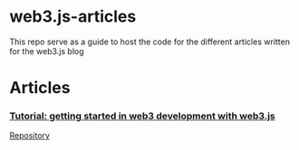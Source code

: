 # web3.js-articles

This repo serve as a guide to host the code for the different articles written for the web3.js blog

# Articles

### [Tutorial: getting started in web3 development with web3.js](https://blog.chainsafe.io/p/59ea9d5c-1eaf-4cb9-9496-eabb2149b508/)

[Repository](./article1/)

